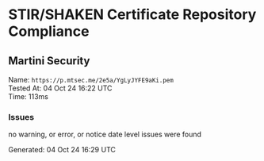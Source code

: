 # STIR/SHAKEN Certificate Repository Compliance

## Martini Security

Name: `https://p.mtsec.me/2e5a/YgLyJYFE9aKi.pem`\
Tested At: 04 Oct 24 16:22 UTC\
Time: 113ms

### Issues

no warning, or error, or notice date level issues were found

Generated: 04 Oct 24 16:29 UTC
